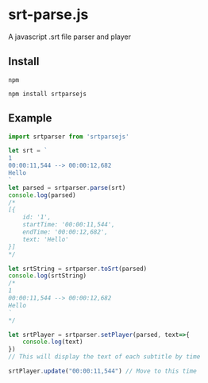 # srt-parse.js
A javascript .srt file parser and player

## Install
`npm`
```shell
npm install srtparsejs
```

## Example
```js
import srtparser from 'srtparsejs'

let srt = `
1
00:00:11,544 --> 00:00:12,682
Hello
`
let parsed = srtparser.parse(srt)
console.log(parsed)
/*
[{
    id: '1',
    startTime: '00:00:11,544',
    endTime: '00:00:12,682',
    text: 'Hello' 
}]
*/

let srtString = srtparser.toSrt(parsed)
console.log(srtString)
/*
1
00:00:11,544 --> 00:00:12,682
Hello
`
*/

let srtPlayer = srtparser.setPlayer(parsed, text=>{
    console.log(text)
})
// This will display the text of each subtitle by time

srtPlayer.update("00:00:11,544") // Move to this time
```
